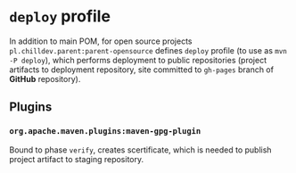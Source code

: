 <!---
# This file is part of the ChillDev-Parent.
#
# @license http://mit-license.org/ The MIT license
# @copyright 2015 - 2017 © by Rafał Wrzeszcz - Wrzasq.pl.
-->

# `deploy` profile

In addition to main POM, for open source projects `pl.chilldev.parent:parent-opensource` defines `deploy` profile (to use as `mvn -P deploy`), which performs deployment to public repositories (project artifacts to deployment repository, site committed to `gh-pages` branch of **GitHub** repository).

## Plugins

### `org.apache.maven.plugins:maven-gpg-plugin`

Bound to phase `verify`, creates scertificate, which is needed to publish project artifact to staging repository.
